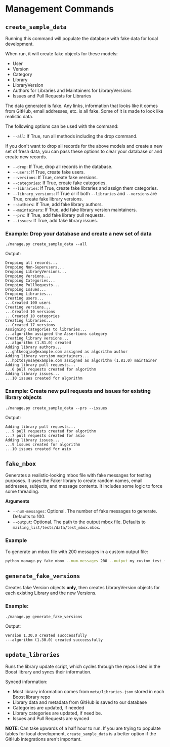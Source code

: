 # Management Commands 

## `create_sample_data`

Running this command will populate the database with fake data for local development.

When run, it will create fake objects for these models: 

- User 
- Version
- Category 
- Library
- LibraryVersion
- Authors for Libraries and Maintainers for LibraryVersions 
- Issues and Pull Requests for Libraries 

The data generated is fake. Any links, information that looks like it comes from GitHub, email addresses, etc. is all fake. Some of it is made to look like realistic data. 

The following options can be used with the command:

- `--all`: If True, run all methods including the drop command.

If you don't want to drop all records for the above models and create a new set of fresh data, you can pass these options to clear your database or and create new records. 

- `--drop`: If True, drop all records in the database.
- `--users`: If True, create fake users.
- `--versions`: If True, create fake versions.
- `--categories`: If True, create fake categories.
- `--libraries`: If True, create fake libraries and assign them categories.
- `--library_versions`: If True or if both `--libraries` and `--versions` are True, create fake library versions.
- `--authors`: If True, add fake library authors.
- `--maintainers`: If True, add fake library version maintainers.
- `--prs`: If True, add fake library pull requests.
- `--issues`: If True, add fake library issues.

### Example: Drop your database and create a new set of data

    ./manage.py create_sample_data --all

Output: 

    Dropping all records...
    Dropping Non-Superusers...
    Dropping LibraryVersions...
    Dropping Versions...
    Dropping Categories...
    Dropping PullRequests...
    Dropping Issues...
    Dropping Libraries...
    Creating users...
    ...Created 100 users
    Creating versions...
    ...Created 10 versions
    ...Created 10 categories
    Creating libraries...
    ...Created 17 versions
    Assigning categories to libraries...
    ...algorithm assigned the Assertions category
    Creating library versions...
    ...algorithm (1.81.0) created
    Adding library authors...
    ...ghtkeoqjao@example.com assigned as algorithm author
    Adding library version maintainers...
    ...hpztdsynsa@example.com assigned as algorithm (1.81.0) maintainer
    Adding library pull requests...
    ...6 pull requests created for algorithm
    Adding library issues...
    ...10 issues created for algorithm


### Example: Create new pull requests and issues for existing library objects 

    ./manage.py create_sample_data --prs --issues 

Output: 

    Adding library pull requests...
    ...9 pull requests created for algorithm
    ...7 pull requests created for asio
    Adding library issues...
    ...9 issues created for algorithm
    ...10 issues created for asio

## `fake_mbox` 

Generates a realistic-looking mbox file with fake messages for testing purposes. It uses the Faker library to create random names, email addresses, subjects, and message contents. It includes some logic to force some threading. 

**Arguments**

- `--num-messages`: Optional. The number of fake messages to generate. Defaults to 100.
- `--output`: Optional. The path to the output mbox file. Defaults to `mailing_list/tests/data/test_mbox.mbox`.

### Example

To generate an mbox file with 200 messages in a custom output file:

```sh
python manage.py fake_mbox --num-messages 200 --output my_custom_test_file.mbox
```


## `generate_fake_versions` 

Creates fake Version objects **only**, then creates LibraryVersion objects for each existing Library and the new Versions. 

### Example: 

    ./manage.py generate_fake_versions

Output: 

    Version 1.30.0 created succcessfully
    ---algorithm (1.30.0) created succcessfully


## `update_libraries`

Runs the library update script, which cycles through the repos listed in the Boost library and syncs their information. 

Synced information: 

- Most library information comes from `meta/libraries.json` stored in each Boost library repo 
- Library data and metadata from GitHub is saved to our database 
- Categories are updated, if needed 
- Library categories are updated, if need be. 
- Issues and Pull Requests are synced 

**NOTE**: Can take upwards of a half hour to run. If you are trying to populate tables for local development, `create_sample_data` is a better option if the GitHub integrations aren't important. 
